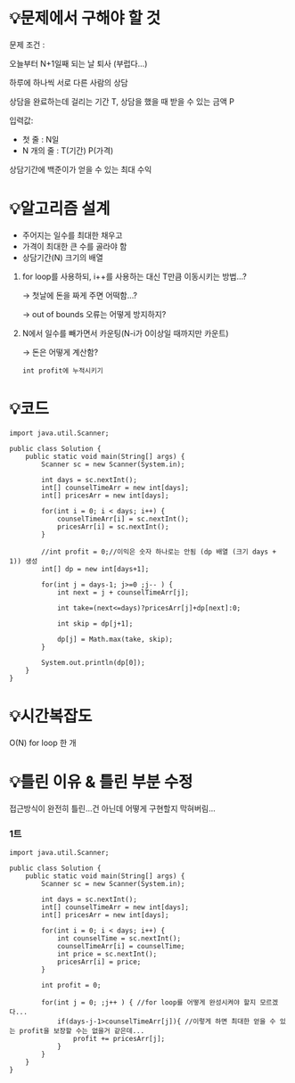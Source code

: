 # 💡**문제에서 구해야 할 것**

문제 조건 :

오늘부터 N+1일째 되는 날 퇴사 (부럽다…)

하루에 하나씩 서로 다른 사람의 상담

상담을 완료하는데 걸리는 기간 T, 상담을 했을 때 받을 수 있는 금액 P

입력값:

- 첫 줄 : N일
- N 개의 줄 : T(기간) P(가격)

상담기간에 백준이가 얻을 수 있는 최대 수익

# 💡**알고리즘 설계**

- 주어지는 일수를 최대한 채우고
- 가격이 최대한 큰 수를 골라야 함
- 상담기간(N) 크기의 배열
1. for loop를 사용하되, i++를 사용하는 대신 T만큼 이동시키는 방법…?

   → 첫날에 돈을 짜게 주면 어떡함…?

   → out of bounds 오류는 어떻게 방지하지?

2. N에서 일수를 빼가면서 카운팅(N-i가 0이상일 때까지만 카운트)

   → 돈은 어떻게 계산함?

   `int profit에 누적시키기`


# 💡코드

```
import java.util.Scanner;

public class Solution {
    public static void main(String[] args) {
        Scanner sc = new Scanner(System.in);

        int days = sc.nextInt();
        int[] counselTimeArr = new int[days];
        int[] pricesArr = new int[days];

        for(int i = 0; i < days; i++) {
            counselTimeArr[i] = sc.nextInt();
            pricesArr[i] = sc.nextInt();
        }

        //int profit = 0;//이익은 숫자 하나로는 안됨 (dp 배열 (크기 days + 1)) 생성
        int[] dp = new int[days+1];

        for(int j = days-1; j>=0 ;j-- ) {
            int next = j + counselTimeArr[j];
            
            int take=(next<=days)?pricesArr[j]+dp[next]:0;
            
            int skip = dp[j+1];
            
            dp[j] = Math.max(take, skip);
        }

        System.out.println(dp[0]);
    }
}
```

# 💡시간복잡도

O(N) for loop 한 개

# 💡틀린 이유 & 틀린 부분 수정

접근방식이 완전히 틀린…건 아닌데 어떻게 구현할지 막혀버림…

### 1트
````
import java.util.Scanner;

public class Solution {
    public static void main(String[] args) {
        Scanner sc = new Scanner(System.in);

        int days = sc.nextInt();
        int[] counselTimeArr = new int[days];
        int[] pricesArr = new int[days];

        for(int i = 0; i < days; i++) {
            int counselTime = sc.nextInt();
            counselTimeArr[i] = counselTime;
            int price = sc.nextInt();
            pricesArr[i] = price;
        }

        int profit = 0;

        for(int j = 0; ;j++ ) { //for loop를 어떻게 완성시켜야 할지 모르겠다...
            if(days-j-1>counselTimeArr[j]){ //이렇게 하면 최대한 얻을 수 있는 profit을 보장할 수는 없을거 같은데...
                profit += pricesArr[j];
            }
        }
    }
}
````